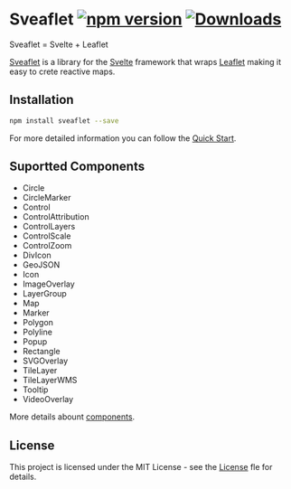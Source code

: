 # Sveaflet [![npm version](https://img.shields.io/npm/v/sveaflet.svg)](https://www.npmjs.com/package/sveaflet) [![Downloads](https://img.shields.io/npm/dt/sveaflet.svg)](https://www.npmjs.com/package/sveaflet) 

Sveaflet = Svelte + Leaflet

[Sveaflet](https://sveaflet.vercel.app/) is a library for the [Svelte](https://svelte.dev/) framework that wraps [Leaflet](https://leafletjs.com/) making it easy to crete reactive maps.

## Installation

```bash
npm install sveaflet --save
```

For more detailed information you can follow the [Quick Start](https://sveaflet.vercel.app/docs/pages/quick-start).

## Suportted Components

- Circle
- CircleMarker
- Control
- ControlAttribution
- ControlLayers
- ControlScale
- ControlZoom
- DivIcon
- GeoJSON
- Icon
- ImageOverlay
- LayerGroup
- Map
- Marker
- Polygon
- Polyline
- Popup
- Rectangle
- SVGOverlay
- TileLayer
- TileLayerWMS
- Tooltip
- VideoOverlay

More details abount [components](https://sveaflet.vercel.app/docs/components/Circle).

## License

This project is licensed under the MIT License - see the [License](https://github.com/GrayFrost/sveaflet/blob/main/LICENSE) fle for details.
